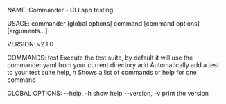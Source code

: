 NAME:
   Commander - CLI app testing

USAGE:
   commander [global options] command [command options] [arguments...]

VERSION:
   v2.1.0

COMMANDS:
     test     Execute the test suite, by default it will use the commander.yaml from your current directory
     add      Automatically add a test to your test suite
     help, h  Shows a list of commands or help for one command

GLOBAL OPTIONS:
   --help, -h     show help
   --version, -v  print the version
